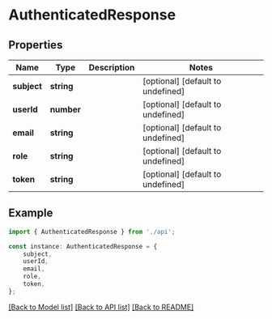# AuthenticatedResponse


## Properties

Name | Type | Description | Notes
------------ | ------------- | ------------- | -------------
**subject** | **string** |  | [optional] [default to undefined]
**userId** | **number** |  | [optional] [default to undefined]
**email** | **string** |  | [optional] [default to undefined]
**role** | **string** |  | [optional] [default to undefined]
**token** | **string** |  | [optional] [default to undefined]

## Example

```typescript
import { AuthenticatedResponse } from './api';

const instance: AuthenticatedResponse = {
    subject,
    userId,
    email,
    role,
    token,
};
```

[[Back to Model list]](../README.md#documentation-for-models) [[Back to API list]](../README.md#documentation-for-api-endpoints) [[Back to README]](../README.md)
